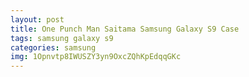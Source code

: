```yaml
---
layout: post
title: One Punch Man Saitama Samsung Galaxy S9 Case
tags: samsung galaxy s9
categories: samsung
img: 1Opnvtp8IWUSZY3yn9OxcZQhKpEdqqGKc
---
```

